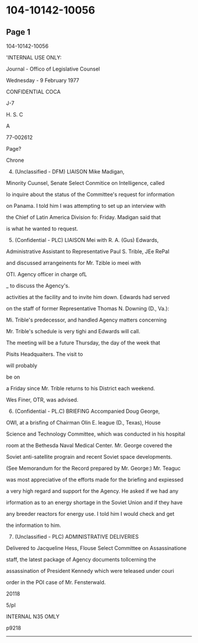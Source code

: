 # 104-10142-10056

## Page 1

104-10142-10056

'INTERNAL USE ONLY:

Journal - Offico of Legislative Counsel

Wednesday - 9 February 1977

CONFIDENTIAL COCA

J-7

H. S. C

A

77-002612

Page?

Chrone

4. (Unclassified - DFM) LIAISON Mike Madigan,

Minority Cuunsel, Senate Select Conmitice on Intelligence, called

lo inquire about the status of the Committee's request for information

on Panama. I told him I was attempting to set up an interview with

the Chief of Latin America Division fo: Friday. Madigan said that

is what he wanted to request.

5. (Confidential - PLC) LIAISON Mei with R. A. (Gus) Edwards,

Administrative Assistant to Representative Paul S. Trible, JEe RePaI

and discussed arrangeinents for Mr. Tzible io meei with

OTI. Agency officer in charge ofL

_ to discuss the Agency's.

activities at the facility and to invite him down. Edwards had served

on the staff of former Representative Thomas N. Downing (D., Va.):

Mi. Trible's predecessor, and handled Agency matters concerning

Mr. Trible's schedule is very tighi and Edwards will call.

The meeting will be a future Thursday, the day of the week that

Pisits Headquaiters. The visit to

will probably

be on

a Friday since Mr. Trible returns to his District each weekend.

Wes Finer, OTR, was advised.

6. (Confidential - PL.C) BRIEFING Accompanied Doug George,

OWI, at a brisfing of Chairman Olin E. league (D., Texas), House

Science and Technology Committee, which was conducted in his hospital

room at the Bethesda Naval Medical Center. Mr. George covered the

Soviet anti-satellite prograin and recent Soviet space developments.

(See Memorandum for the Record prepared by Mr. George:) Mr. Teaguc

was most appreciative of the efforts made for the briefing and expiessed

a very high regard and support for the Agency. He asked if we had any

irformation as to an energy shortage in the Soviet Union and if they have

any breeder reactors for energy use. I told him I would check and get

the information to him.

7. (Unclassified - PLC) ADMINISTRATIVE DELIVERIES

Delivered to Jacqueline Hess, Flouse Select Committee on Assassinatione

staff, the latest package of Agency documents tollcerning the

assassination of President Kennedy which were teleased under couri

order in the POI case of Mr. Fensterwald.

20118

5/pl

INTERNAL N35 OMLY

p9218

---

